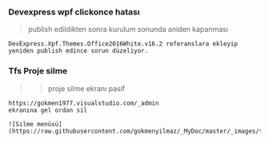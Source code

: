 
### Devexpress wpf clickonce hatası ###
>  publish edildikten sonra kurulum sonunda aniden kapanması

````
DevExpress.Xpf.Themes.Office2016White.v16.2 referanslara ekleyip 
yeniden publish edince sorun düzeliyor.
````

### Tfs Proje silme ###
>> proje silme ekranı pasif
````
https://gokmen1977.visualstudio.com/_admin
ekranına gel ordan sil

![Silme menüsü](https://raw.githubusercontent.com/gokmenyilmaz/_MyDoc/master/_images/tfsSil.png=100x20)
````
